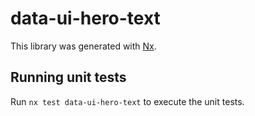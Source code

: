 # data-ui-hero-text

This library was generated with [Nx](https://nx.dev).

## Running unit tests

Run `nx test data-ui-hero-text` to execute the unit tests.
